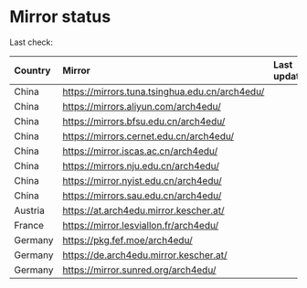 <script src="./time.js"></script>
# Mirror status
Last check: <script type="text/javascript">localize(1722331266.5962605);</script>

|Country|Mirror|Last update|
|:------|:-----|:----------|
|China|https://mirrors.tuna.tsinghua.edu.cn/arch4edu/|<script type="text/javascript">localize(1722321427);</script>|
|China|https://mirrors.aliyun.com/arch4edu/|<script type="text/javascript">localize(1722278060);</script>|
|China|https://mirrors.bfsu.edu.cn/arch4edu/|<script type="text/javascript">localize(1722278060);</script>|
|China|https://mirrors.cernet.edu.cn/arch4edu/|<script type="text/javascript">localize(1722321427);</script>|
|China|https://mirror.iscas.ac.cn/arch4edu/|<script type="text/javascript">localize(1722278060);</script>|
|China|https://mirrors.nju.edu.cn/arch4edu/|<script type="text/javascript">localize(1722278060);</script>|
|China|https://mirror.nyist.edu.cn/arch4edu/|<script type="text/javascript">localize(1722278060);</script>|
|China|https://mirrors.sau.edu.cn/arch4edu/|<script type="text/javascript">localize(1722278060);</script>|
|Austria|https://at.arch4edu.mirror.kescher.at/|<script type="text/javascript">localize(1722278060);</script>|
|France|https://mirror.lesviallon.fr/arch4edu/|<script type="text/javascript">localize(1722278060);</script>|
|Germany|https://pkg.fef.moe/arch4edu/|<script type="text/javascript">localize(1722278060);</script>|
|Germany|https://de.arch4edu.mirror.kescher.at/|<script type="text/javascript">localize(1722278060);</script>|
|Germany|https://mirror.sunred.org/arch4edu/|<script type="text/javascript">localize(1722278060);</script>|

<script src="./tablefilter/tablefilter.js"></script>
<script src="./table.js"></script>